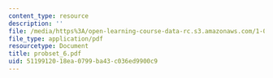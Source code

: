 ```yaml
---
content_type: resource
description: ''
file: /media/https%3A/open-learning-course-data-rc.s3.amazonaws.com/1-051-structural-engineering-design-fall-2003/5119912018ea0799ba43c036ed9900c9_probset_6.pdf
file_type: application/pdf
resourcetype: Document
title: probset_6.pdf
uid: 51199120-18ea-0799-ba43-c036ed9900c9
---
```

